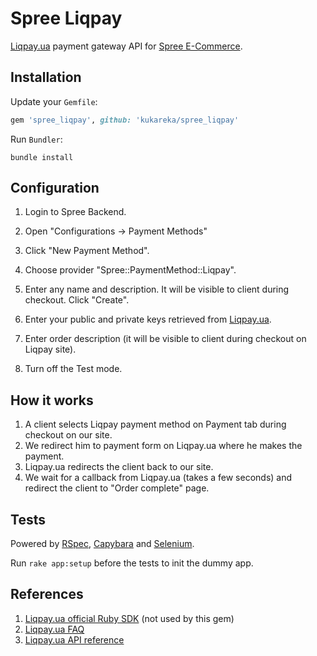 # Spree Liqpay

[Liqpay.ua](https://www.Liqpay.ua/en/) payment gateway API for [Spree E-Commerce](https://spreecommerce.com/).
 
## Installation
 
Update your `Gemfile`:

```ruby
gem 'spree_liqpay', github: 'kukareka/spree_liqpay'
```

Run `Bundler`:

```
bundle install
```
  
## Configuration
  
1. Login to Spree Backend. 

2. Open "Configurations -> Payment Methods"

3. Click "New Payment Method".

4. Choose provider "Spree::PaymentMethod::Liqpay".

5. Enter any name and description. It will be visible to client during checkout. Click "Create".

6. Enter your public and private keys retrieved from [Liqpay.ua](https://www.Liqpay.ua/en/).

7. Enter order description (it will be visible to client during checkout on Liqpay site).

8. Turn off the Test mode.
  
## How it works

1. A client selects Liqpay payment method on Payment tab during checkout on our site.
2. We redirect him to payment form on Liqpay.ua where he makes the payment.
3. Liqpay.ua redirects the client back to our site.
4. We wait for a callback from Liqpay.ua (takes a few seconds) and redirect the client to "Order complete" page.

## Tests

Powered by [RSpec](http://rspec.info/), [Capybara](https://github.com/jnicklas/capybara) and [Selenium](http://www.seleniumhq.org/).

Run `rake app:setup` before the tests to init the dummy app.  

## References

1. [Liqpay.ua official Ruby SDK](https://github.com/liqpay/sdk-ruby) (not used by this gem)
2. [Liqpay.ua FAQ](https://www.Liqpay.ua/en/faq)
3. [Liqpay.ua API reference](https://www.Liqpay.ua/en/doc)
